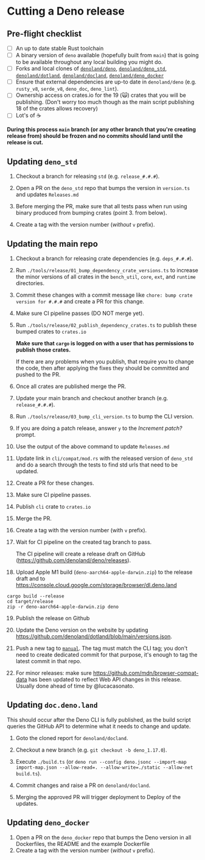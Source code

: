 # Cutting a Deno release

## Pre-flight checklist

- [ ] An up to date stable Rust toolchain
- [ ] A binary version of `deno` available (hopefully built from `main`) that is
      going to be available throughout any local building you might do.
- [ ] Forks and local clones of
      [`denoland/deno`](https://github.com/denoland/deno/),
      [`denoland/deno_std`](https://github.com/denoland/deno_std/),
      [`denoland/dotland`](https://github.com/denoland/dotland/),
      [`denoland/docland`](https://github.com/denoland/docland/),
      [`denoland/deno_docker`](https://github.com/denoland/deno_docker/)
- [ ] Ensure that external dependencies are up-to date in `denoland/deno` (e.g.
      `rusty_v8`, `serde_v8`, `deno_doc`, `deno_lint`).
- [ ] Ownership access on crates.io for the 19 (🙀) crates that you will be
      publishing. (Don't worry too much though as the main script publishing 18
      of the crates allows recovery)
- [ ] Lot's of ☕

**During this process `main` branch (or any other branch that you're creating
release from) should be frozen and no commits should land until the release is
cut.**

## Updating `deno_std`

1. Checkout a branch for releasing `std` (e.g. `release_#.#.#`).

2. Open a PR on the `deno_std` repo that bumps the version in `version.ts` and
   updates `Releases.md`

3. Before merging the PR, make sure that all tests pass when run using binary
   produced from bumping crates (point 3. from below).

4. Create a tag with the version number (_without_ `v` prefix).

## Updating the main repo

1. Checkout a branch for releasing crate dependencies (e.g. `deps_#.#.#`).

2. Run `./tools/release/01_bump_dependency_crate_versions.ts` to increase the
   minor versions of all crates in the `bench_util`, `core`, `ext`, and
   `runtime` directories.

3. Commit these changes with a commit message like
   `chore: bump crate version for #.#.#` and create a PR for this change.

4. Make sure CI pipeline passes (DO NOT merge yet).

5. Run `./tools/release/02_publish_dependency_crates.ts` to publish these bumped
   crates to `crates.io`

   **Make sure that `cargo` is logged on with a user that has permissions to
   publish those crates.**

   If there are any problems when you publish, that require you to change the
   code, then after applying the fixes they should be committed and pushed to
   the PR.

6. Once all crates are published merge the PR.

7. Update your main branch and checkout another branch (e.g. `release_#.#.#`).

8. Run `./tools/release/03_bump_cli_version.ts` to bump the CLI version.

9. If you are doing a patch release, answer `y` to the _Increment patch?_
   prompt.

10. Use the output of the above command to update `Releases.md`

11. Update link in `cli/compat/mod.rs` with the released version of `deno_std`
    and do a search through the tests to find std urls that need to be updated.

12. Create a PR for these changes.

13. Make sure CI pipeline passes.

14. Publish `cli` crate to `crates.io`

15. Merge the PR.

16. Create a tag with the version number (with `v` prefix).

17. Wait for CI pipeline on the created tag branch to pass.

    The CI pipeline will create a release draft on GitHub
    (https://github.com/denoland/deno/releases).

18. Upload Apple M1 build (`deno-aarch64-apple-darwin.zip`) to the release draft
    and to https://console.cloud.google.com/storage/browser/dl.deno.land

```
cargo build --release
cd target/release
zip -r deno-aarch64-apple-darwin.zip deno
```

19. Publish the release on Github

20. Update the Deno version on the website by updating
    https://github.com/denoland/dotland/blob/main/versions.json.

21. Push a new tag to [`manual`](https://github.com/denoland/manual). The tag
    must match the CLI tag; you don't need to create dedicated commit for that
    purpose, it's enough to tag the latest commit in that repo.

22. For minor releases: make sure https://github.com/mdn/browser-compat-data has
    been updated to reflect Web API changes in this release. Usually done ahead
    of time by @lucacasonato.

## Updating `doc.deno.land`

This should occur after the Deno CLI is fully published, as the build script
queries the GitHub API to determine what it needs to change and update.

1. Goto the cloned report for `denoland/docland`.

2. Checkout a new branch (e.g. `git checkout -b deno_1.17.0`).

3. Execute `./build.ts` (or
   `deno run --config deno.jsonc --import-map import-map.json --allow-read=. --allow-write=./static --allow-net build.ts`).

4. Commit changes and raise a PR on `denoland/docland`.

5. Merging the approved PR will trigger deployment to Deploy of the updates.

## Updating `deno_docker`

1. Open a PR on the `deno_docker` repo that bumps the Deno version in all
   Dockerfiles, the README and the example Dockerfile
2. Create a tag with the version number (_without_ `v` prefix).
